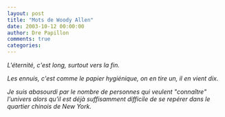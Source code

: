 ```yaml
---
layout: post
title: "Mots de Woody Allen"
date: 2003-10-12 00:00:00
author: Dre Papillon
comments: true
categories: 
---
```



*L'éternité, c'est long, surtout vers la fin.*

*Les ennuis, c'est comme le papier hygiénique, on en tire un, il en vient dix.*

*Je suis abasourdi par le nombre de personnes qui veulent "connaître" l'univers alors qu'il est déjà suffisamment difficile de se repérer dans le quartier chinois de New York.*
